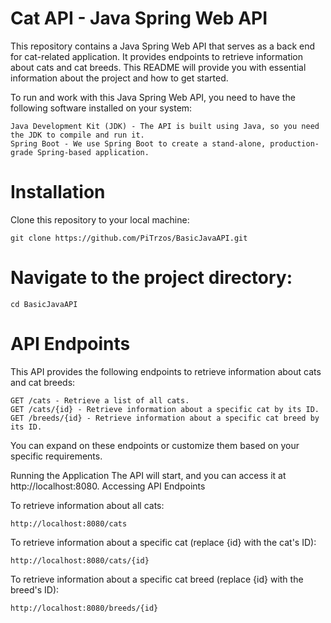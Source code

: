# Cat API - Java Spring Web API

This repository contains a Java Spring Web API that serves as a back end for cat-related application. It provides endpoints to retrieve information about cats and cat breeds. This README will provide you with essential information about the project and how to get started.

To run and work with this Java Spring Web API, you need to have the following software installed on your system:

    Java Development Kit (JDK) - The API is built using Java, so you need the JDK to compile and run it.
    Spring Boot - We use Spring Boot to create a stand-alone, production-grade Spring-based application.

# Installation
Clone this repository to your local machine:

    git clone https://github.com/PiTrzos/BasicJavaAPI.git
            

# Navigate to the project directory:

    cd BasicJavaAPI
            

# API Endpoints
This API provides the following endpoints to retrieve information about cats and cat breeds:

    GET /cats - Retrieve a list of all cats.
    GET /cats/{id} - Retrieve information about a specific cat by its ID.
    GET /breeds/{id} - Retrieve information about a specific cat breed by its ID.

You can expand on these endpoints or customize them based on your specific requirements.

Running the Application
The API will start, and you can access it at http://localhost:8080.
Accessing API Endpoints

To retrieve information about all cats:

    http://localhost:8080/cats

To retrieve information about a specific cat (replace {id} with the cat's ID):

    http://localhost:8080/cats/{id}
            

To retrieve information about a specific cat breed (replace {id} with the breed's ID):

    http://localhost:8080/breeds/{id}
            
